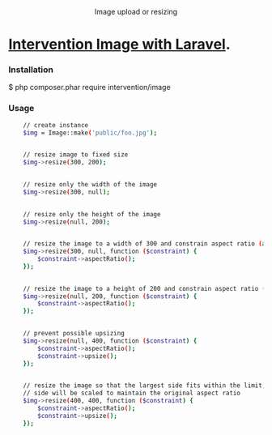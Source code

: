 <p align="center">Image upload or resizing </p>

# [Intervention Image with Laravel](http://image.intervention.io/getting_started/installation).

### Installation
$ php composer.phar require intervention/image

### Usage
```sh
    // create instance
    $img = Image::make('public/foo.jpg');
    

    // resize image to fixed size
    $img->resize(300, 200);
    

    // resize only the width of the image
    $img->resize(300, null);
    

    // resize only the height of the image
    $img->resize(null, 200);
    

    // resize the image to a width of 300 and constrain aspect ratio (auto height)
    $img->resize(300, null, function ($constraint) {
        $constraint->aspectRatio();
    });
    

    // resize the image to a height of 200 and constrain aspect ratio (auto width)
    $img->resize(null, 200, function ($constraint) {
        $constraint->aspectRatio();
    });
    

    // prevent possible upsizing
    $img->resize(null, 400, function ($constraint) {
        $constraint->aspectRatio();
        $constraint->upsize();
    });
    

    // resize the image so that the largest side fits within the limit; the smaller
    // side will be scaled to maintain the original aspect ratio
    $img->resize(400, 400, function ($constraint) {
        $constraint->aspectRatio();
        $constraint->upsize();
    });
```
